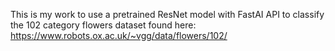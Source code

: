 This is my work to use a pretrained ResNet model with FastAI API to classify the 102 category flowers dataset found here: https://www.robots.ox.ac.uk/~vgg/data/flowers/102/

